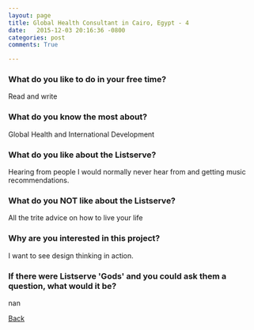 ```yaml
---
layout: page
title: Global Health Consultant in Cairo, Egypt - 4
date:   2015-12-03 20:16:36 -0800
categories: post
comments: True

---
```


### What do you like to do in your free time?
<p>Read and write</p>

### What do you know the most about?
<p>Global Health and International Development</p>

### What do you like about the Listserve?
<p>Hearing from people I would normally never hear from and getting music recommendations.</p>

### What do you NOT like about the Listserve?
<p>All the trite advice on how to live your life</p>

### Why are you interested in this project?
<p>I want to see design thinking in action.</p>

### If there were Listserve 'Gods' and you could ask them a question, what would it be?
<p>nan</p>

[Back][1]

[1]: /home/responders/all